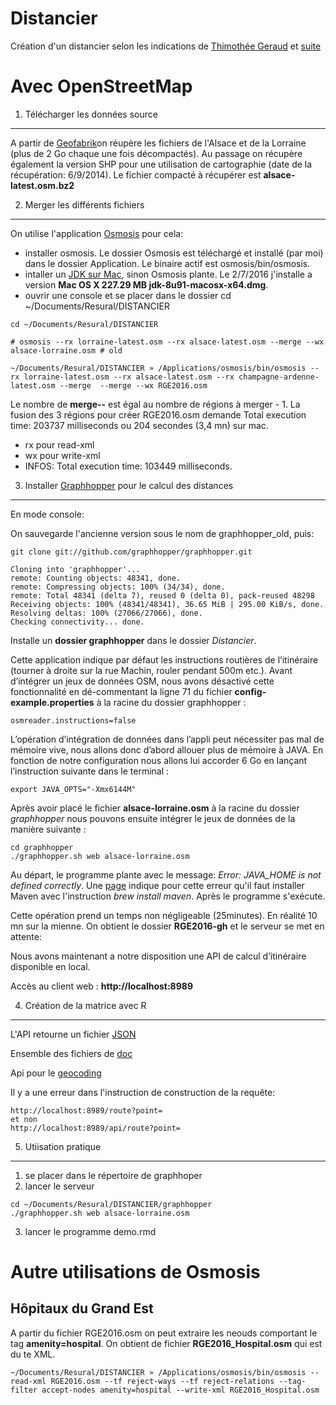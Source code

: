 Distancier
==========

Création d'un distancier selon les indications de [Thimothée Geraud](http://rgeomatic.hypotheses.org/134) et [suite](http://rgeomatic.hypotheses.org/157)

Avec OpenStreetMap
===================

1. Télécharger les données source
---------------------------------

A partir de [Geofabrik](http://download.geofabrik.de/europe/france.html)on réupère les fichiers de l'Alsace et de la Lorraine (plus de 2 Go chaque une fois décompactés). Au passage on récupère également la version SHP pour une utilisation de cartographie (date de la récupération: 6/9/2014).
Le fichier compacté à récupérer est __alsace-latest.osm.bz2__

2. Merger les différents fichiers
---------------------------------

On utilise l'application [Osmosis](http://wiki.openstreetmap.org/wiki/FR:Osmosis) pour cela:

- installer osmosis. Le dossier Osmosis est téléchargé et installé (par moi) dans le dossier Application. Le binaire actif est osmosis/bin/osmosis. 
- intaller un [JDK sur Mac](http://www.oracle.com/technetwork/java/javase/downloads/index.html), sinon Osmosis plante. Le 2/7/2016 j'installe a version __Mac OS X	227.29 MB  	jdk-8u91-macosx-x64.dmg__.
- ouvrir une console et se placer dans le dossier cd ~/Documents/Resural/DISTANCIER

```{r}
cd ~/Documents/Resural/DISTANCIER

# osmosis --rx lorraine-latest.osm --rx alsace-latest.osm --merge --wx alsace-lorraine.osm # old

~/Documents/Resural/DISTANCIER » /Applications/osmosis/bin/osmosis --rx lorraine-latest.osm --rx alsace-latest.osm --rx champagne-ardenne-latest.osm --merge  --merge --wx RGE2016.osm

```
Le nombre de __merge--__ est égal au nombre de régions à merger - 1. La fusion des 3 régions pour créer RGE2016.osm demande Total execution time: 203737 milliseconds ou 204 secondes (3,4 mn) sur mac.

- rx pour read-xml
- wx pour write-xml
- INFOS: Total execution time: 103449 milliseconds.


3. Installer [Graphhopper]() pour le calcul des distances
---------------------------------------------------------

En mode console: 

On sauvegarde l'ancienne version sous le nom de graphhopper_old, puis:

```
git clone git://github.com/graphhopper/graphhopper.git

Cloning into 'graphhopper'...
remote: Counting objects: 48341, done.
remote: Compressing objects: 100% (34/34), done.
remote: Total 48341 (delta 7), reused 0 (delta 0), pack-reused 48298
Receiving objects: 100% (48341/48341), 36.65 MiB | 295.00 KiB/s, done.
Resolving deltas: 100% (27066/27066), done.
Checking connectivity... done.
```

Installe un __dossier graphhopper__ dans le dossier _Distancier_.

Cette application indique par défaut les instructions routières de l’itinéraire (tourner à droite sur la rue Machin, rouler pendant 500m etc.). Avant d’intégrer un jeux de données OSM, nous avons désactivé cette fonctionnalité en dé-commentant la ligne 71 du fichier __config-example.properties__ à la racine du dossier graphhopper :

```{r}
osmreader.instructions=false
```

L’opération d’intégration de données dans l’appli peut nécessiter pas mal de mémoire vive, nous allons donc d’abord allouer plus de mémoire à JAVA. En fonction de notre configuration nous allons lui accorder 6 Go en lançant l’instruction suivante dans le terminal :

```{r}
export JAVA_OPTS="-Xmx6144M"
```

Après avoir placé le fichier __alsace-lorraine.osm__ à la racine du dossier _graphhopper_ nous pouvons ensuite intégrer le jeux de données de la manière suivante :

```{r}
cd graphhopper
./graphhopper.sh web alsace-lorraine.osm
```
Au départ, le programme plante avec le message: _Error: JAVA_HOME is not defined correctly_. Une [page](https://github.com/graphhopper/graphhopper-ios/blob/master/graphhopper-ios-sample/README.md) indique pour cette erreur qu'il faut installer Maven avec l'instruction _brew install maven_. Après le programme s'exécute.

Cette opération prend un temps non négligeable (25minutes). En réalité 10 mn sur la mienne. On obtient le dossier __RGE2016-gh__ et le serveur se met en attente:

Nous avons maintenant a notre disposition une API de calcul d’itinéraire disponible en local.

Accès au client web : __http://localhost:8989__


4. Création de la matrice avec R
---------------------------------

L'API retourne un fichier [JSON](https://github.com/graphhopper/web-api/blob/master/docs-routing.md)

Ensemble des fichiers de [doc](https://github.com/graphhopper/web-api/find/master)

Api pour le [geocoding](https://github.com/graphhopper/web-api/blob/master/docs-geocode.md)

Il y a une erreur dans l'instruction de construction de la requête:
```{r}
http://localhost:8989/route?point= 
et non 
http://localhost:8989/api/route?point=
```

5. Utiisation pratique
-----------------------

1. se placer dans le répertoire de graphhoper   
2. lancer le serveur  

```{}
cd ~/Documents/Resural/DISTANCIER/graphhopper
./graphhopper.sh web alsace-lorraine.osm
```

3. lancer le programme demo.rmd

Autre utilisations de Osmosis
=============================

Hôpitaux du Grand Est
---------------------
A partir du fichier RGE2016.osm on peut extraire les neouds comportant le tag __amenity=hospital__. On obtient de fichier __RGE2016_Hospital.osm__ qui est du te XML.

```{}
~/Documents/Resural/DISTANCIER » /Applications/osmosis/bin/osmosis --read-xml RGE2016.osm --tf reject-ways --tf reject-relations --tag-filter accept-nodes amenity=hospital --write-xml RGE2016_Hospital.osm
```
